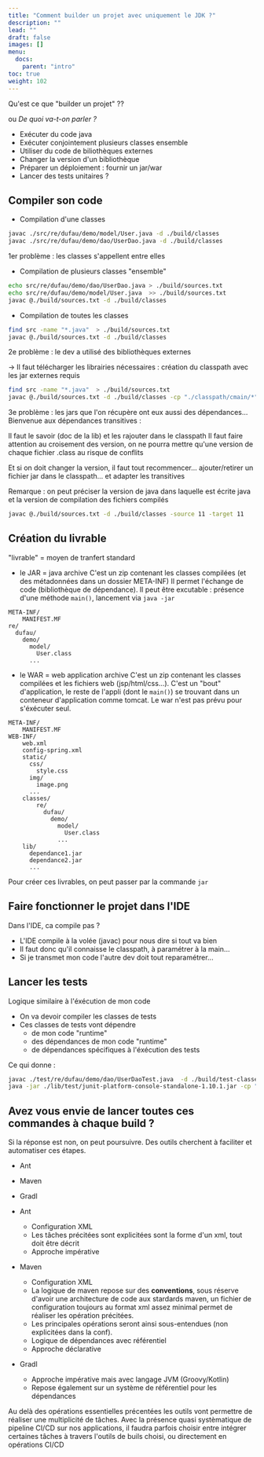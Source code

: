 ```yaml
---
title: "Comment builder un projet avec uniquement le JDK ?"
description: ""
lead: ""
draft: false
images: []
menu:
  docs:
    parent: "intro"
toc: true
weight: 102
---
```


Qu'est ce que "builder un projet" ??

ou *De quoi va-t-on parler ?*

- Exécuter du code java
- Exécuter conjointement plusieurs classes ensemble
- Utiliser du code de biliothèques externes
- Changer la version d'un bibliothèque
- Préparer un déploiement : fournir un jar/war
- Lancer des tests unitaires ?


## Compiler son code

- Compilation d'une classes
```sh
javac ./src/re/dufau/demo/model/User.java -d ./build/classes
javac ./src/re/dufau/demo/dao/UserDao.java -d ./build/classes
```

1er problème : les classes s'appellent entre elles

- Compilation de plusieurs classes "ensemble"
```sh
echo src/re/dufau/demo/dao/UserDao.java > ./build/sources.txt
echo src/re/dufau/demo/model/User.java  >> ./build/sources.txt
javac @./build/sources.txt -d ./build/classes
```

- Compilation de toutes les classes
```sh
find src -name "*.java"  > ./build/sources.txt
javac @./build/sources.txt -d ./build/classes 
```

2e problème : le dev a utilisé des bibliothèques externes

-> Il faut télécharger les librairies nécessaires : création du classpath avec les jar externes requis
```sh
find src -name "*.java"  > ./build/sources.txt
javac @./build/sources.txt -d ./build/classes -cp "./classpath/cmain/*"
```

3e problème : les jars que l'on récupère ont eux aussi des dépendances...
Bienvenue aux dépendances transitives :

Il faut le savoir (doc de la lib) et les rajouter dans le classpath
Il faut faire attention au croisement des version, on ne pourra mettre qu'une version de chaque fichier .class au risque de conflits

Et si on doit changer la version, il faut tout recommencer... ajouter/retirer un fichier jar dans le classpath... et adapter les transitives


Remarque : on peut préciser la version de java dans laquelle est écrite java et la version de compilation des fichiers compilés
```sh
javac @./build/sources.txt -d ./build/classes -source 11 -target 11
```


## Création du livrable

"livrable" = moyen de tranfert standard

- le JAR = java archive
C'est un zip contenant les classes compilées (et des métadonnées dans un dossier META-INF)
Il permet l'échange de code (bibliothèque de dépendance).
Il peut être excutable : présence d'une méthode `main()`, lancement via `java -jar`

```
META-INF/
    MANIFEST.MF
re/
  dufau/
    demo/
      model/
        User.class
      ...
```

- le WAR = web application archive 
C'est un zip contenant les classes compilées et les fichiers web (jsp/html/css...). C'est un "bout" d'application, le reste de l'appli (dont le `main()`) se trouvant dans un conteneur d'application comme tomcat.
Le war n'est pas prévu pour s'éxécuter seul.

```
META-INF/
    MANIFEST.MF
WEB-INF/
    web.xml
    config-spring.xml
    static/
      css/
        style.css
      img/
        image.png
      ...
    classes/
        re/
          dufau/
            demo/
              model/
                User.class
              ...
    lib/
      dependance1.jar
      dependance2.jar
      ...
```

Pour créer ces livrables, on peut passer par la commande `jar`

## Faire fonctionner le projet dans l'IDE

Dans l'IDE, ca compile pas ?

- L'IDE compile à la volée (javac) pour nous dire si tout va bien
- Il faut donc qu'il connaisse le classpath, à paramétrer à la main...
- Si je transmet mon code l'autre dev doit tout reparamétrer...

## Lancer les tests

Logique similaire à l'éxécution de mon code

- On va devoir compiler les classes de tests
- Ces classes de tests vont dépendre
  - de mon code "runtime"
  - des dépendances de mon code "runtime"
  - de dépendances spécifiques à l'éxécution des tests

Ce qui donne :

```sh
javac ./test/re/dufau/demo/dao/UserDaoTest.java  -d ./build/test-classes/ -cp "./build/classes;./classpath/test/*"
java -jar ./lib/test/junit-platform-console-standalone-1.10.1.jar -cp "./classpath/main/;./classpath/test/;./build/test-classes/;./build/classes/" --select-class re.dufau.demo.dao.UserDaoTest
```

## Avez vous envie de lancer toutes ces commandes à chaque build ?

Si la réponse est non, on peut poursuivre.
Des outils cherchent à faciliter et automatiser ces étapes.

- Ant
- Maven
- Gradl

- Ant
  - Configuration XML
  - Les tâches précitées sont explicitées sont la forme d'un xml, tout doit être décrit
  - Approche impérative

- Maven
  - Configuration XML
  - La logique de maven repose sur des **conventions**, sous réserve d'avoir une architecture de code aux stardards maven, un fichier de configuration toujours au format xml assez minimal permet de réaliser les opération précitées.
  - Les principales opérations seront ainsi sous-entendues (non explicitées dans la conf).
  - Logique de dépendances avec référentiel
  - Approche déclarative

- Gradl
  - Approche impérative mais avec langage JVM (Groovy/Kotlin)
  - Repose également sur un système de référentiel pour les dépendances

Au delà des opérations essentielles précentées les outils vont permettre de réaliser une multiplicité de tâches.
Avec la présence quasi systèmatique de pipeline CI/CD sur nos applications, il faudra parfois choisir entre intégrer certaines tâches à travers l'outils de buils choisi, ou directement en opérations CI/CD




